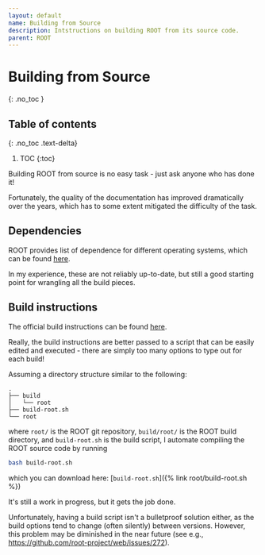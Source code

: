 ```yaml
---
layout: default
name: Building from Source
description: Intstructions on building ROOT from its source code.
parent: ROOT
---
```


# Building from Source
{: .no_toc }

## Table of contents
{: .no_toc .text-delta}

1. TOC
{:toc}

Building ROOT from source is no easy task - just ask anyone who has done it!

Fortunately, the quality of the documentation has improved dramatically over the
years, which has to some extent mitigated the difficulty of the task.

## Dependencies

ROOT provides list of dependence for different operating systems,
which can be found [here](https://root.cern/install/dependencies/).

In my experience, these are not reliably up-to-date, but still a good starting
point for wrangling all the build pieces.

## Build instructions

The official build instructions can be found
[here](https://root.cern/install/build_from_source/).

Really, the build instructions are better passed to a script that can be easily
edited and executed - there are simply too many options to type out for each
build! 

Assuming a directory structure similar to the following:
```
.
├── build
│   └── root
├── build-root.sh
└── root
```
where `root/` is the ROOT git repository,
`build/root/` is the ROOT build directory,
and `build-root.sh` is the build script,
I automate compiling the ROOT source code by running
```bash
bash build-root.sh
```
which you can download here: [`build-root.sh`]({% link root/build-root.sh %})

It's still a work in progress, but it gets the job done.

Unfortunately, having a build script isn't a bulletproof solution either, as the
build options tend to change (often silently) between versions. However, this
problem may be diminished in the near future (see e.g.,
<https://github.com/root-project/web/issues/272>).
